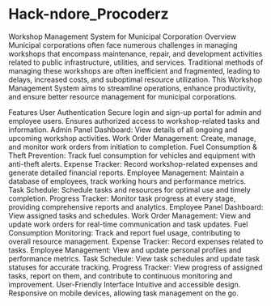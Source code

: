 # Hack-ndore_Procoderz

Workshop Management System for Municipal Corporation
Overview
Municipal corporations often face numerous challenges in managing workshops that encompass maintenance, repair, and development activities related to public infrastructure, utilities, and services. Traditional methods of managing these workshops are often inefficient and fragmented, leading to delays, increased costs, and suboptimal resource utilization. This Workshop Management System aims to streamline operations, enhance productivity, and ensure better resource management for municipal corporations.

Features
User Authentication
Secure login and sign-up portal for admin and employee users.
Ensures authorized access to workshop-related tasks and information.
Admin Panel
Dashboard: View details of all ongoing and upcoming workshop activities.
Work Order Management: Create, manage, and monitor work orders from initiation to completion.
Fuel Consumption & Theft Prevention: Track fuel consumption for vehicles and equipment with anti-theft alerts.
Expense Tracker: Record workshop-related expenses and generate detailed financial reports.
Employee Management: Maintain a database of employees, track working hours and performance metrics.
Task Schedule: Schedule tasks and resources for optimal use and timely completion.
Progress Tracker: Monitor task progress at every stage, providing comprehensive reports and analytics.
Employee Panel
Dashboard: View assigned tasks and schedules.
Work Order Management: View and update work orders for real-time communication and task updates.
Fuel Consumption Monitoring: Track and report fuel usage, contributing to overall resource management.
Expense Tracker: Record expenses related to tasks.
Employee Management: View and update personal profiles and performance metrics.
Task Schedule: View task schedules and update task statuses for accurate tracking.
Progress Tracker: View progress of assigned tasks, report on them, and contribute to continuous monitoring and improvement.
User-Friendly Interface
Intuitive and accessible design.
Responsive on mobile devices, allowing task management on the go.

